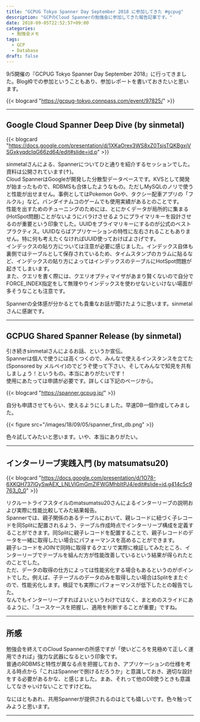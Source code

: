 ```yaml
---
title: "GCPUG Tokyo Spanner Day September 2018 に参加してきた #gcpug"
description: "GCPのCloud Spannerの勉強会に参加してきた報告記事です。"
date: 2018-09-05T22:52:57+09:00
categories:
  - 勉強会メモ
tags:
  - GCP
  - Database
draft: false
---
```


9/5開催の『GCPUG Tokyo Spanner Day September 2018』に行ってきました。Blog枠での参加ということもあり、参加レポートを書いておきたいと思います。

{{< blogcard "https://gcpug-tokyo.connpass.com/event/97825/" >}}

---

## Google Cloud Spanner Deep Dive (by sinmetal)

{{< blogcard "https://docs.google.com/presentation/d/1XKaOrex3WS8xZ0TsjsTQKBgxjVSGxkyqdcIqG66zd64/edit#slide=id.p" >}}

sinmetalさんによる、Spannerについてひと通りを紹介するセッションでした。資料は公開されています(↑)。  
Cloud SpannerはGoogleが開発した分散型データベースです。KVSとして開発が始まったもので、RDBMSも合体したようなもの。ただしMySQLのノリで使うと性能が出せません。事例としてはPokemon Goや、タクシー配車アプリの「フルクル」など。バンダイナムコのゲームでも使用実績があるとのことです。  
性能を出すためのチューニングのためには、とにかくデータが局所的に集まる(HotSpot問題)ことがないようにバラけさせるようにプライマリキーを設計させるのが重要という印象でした。UUIDをプライマリキーにするのが公式のベストプラクティス。UUIDならばアプリケーションの特性に左右されることもありません。特に何も考えたくなければUUID使っておけばよさげです。  
インデックスの貼り方については注意が必要に感じました。インデックス自体も裏側ではテーブルとして保存されているため、タイムスタンプのカラムに貼るなど、インデックスの貼り方によってはインデックスのテーブルにHotSpot問題が起きてしまいます。  
また、クエリを書く際には、クエリオプティマイザがあまり賢くないので自分でFORCE_INDEX指定をして無理やりインデックスを使わせないといけない場面が多そうなことも注意です。  

Spannerの全体感が分かるとても貴重なお話が聞けたように思います。sinmetalさんに感謝です。

---

## GCPUG Shared Spanner Release (by sinmetal)

引き続きsinmetalさんによるお話、というか宣伝。  
Spannerは個人で使うには高くつくので、みんなで使えるインスタンスを立てた(Sponsored by メルペイ)のでどうぞ使って下さい、そしてみんなで知見を共有しましょう！というもの。本当にありがたいです！  
使用にあたっては申請が必要です。詳しくは下記のページから。

{{< blogcard "https://spanner.gcpug.jp/" >}}

自分も申請させてもらい、使えるようにしました。早速DB一個作成してみました。  

{{< figure src="/images/18/09/05/spanner_first_db.png" >}}

色々試してみたいと思います。いや、本当にありがたい。

---

## インターリーブ実践入門 (by matsumatsu20)

{{< blogcard "https://docs.google.com/presentation/d/1O78-6XKQH737lGySwAEX_LNLVlGmGmZlFWGMhbItPJ4/edit#slide=id.g414c5c9763_0_0" >}}

リクルートライフスタイルのmatsumatsu20さんによるインターリーブの説明および実際に性能比較してみた結果報告。  
Spannerでは、親子関係のあるテーブルにおいて、親レコードに紐づく子レコードを同Splitに配置されるよう、テーブル作成時点でインターリーブ構成を定義することができます。同Splitに親子レコードを配置することで、親子レコードのデータを一緒に取得したい場合にパフォーマンスを高めることができます。  
親子レコードをJOINで同時に取得するクエリで実際に検証してみたところ、インターリーブでテーブルを組んだ方が性能改善しているという結果が得られたとのことでした。  
ただ、データの取得の仕方によっては性能劣化する場合もあるというのがポイントでした。例えば、子テーブルのデータのみを取得したい場合はSplitをまたぐので、性能劣化します。検証でも実際にパフォーマンスが低下したとの報告でした。  
なんでもインターリーブすればよいというわけではなく、まとめのスライドにあるように、「ユースケースを把握し、適用を判断することが重要」ですね。

---

## 所感

勉強会を終えてのCloud Spannerの所感ですが「使いどころを見極めて正しく運用できれば」強力な武器になるという印象です。  
普通のRDBMSと特性が異なる点を把握しておき、アプリケーションの仕様を考える時点から「これはSpannerで捌けるだろうか」と意識しておき、適切な設計をする必要があるかな、と感じました。まあ、それって他のDB使うときも意識してなきゃいけないことですけどね。  

なにはともあれ、共用Spannerが提供されるのはとても嬉しいです。色々触ってみようと思います。

---
